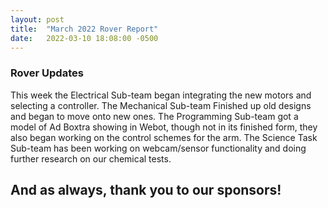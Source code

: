 ```yaml
---
layout: post
title:  "March 2022 Rover Report"
date:   2022-03-10 18:08:00 -0500
---
```


### Rover Updates
This week the Electrical Sub-team began integrating the new motors and selecting a controller. The Mechanical Sub-team Finished up old designs and began to move onto new ones. The Programming Sub-team got a model of Ad Boxtra showing in Webot, though not in its finished form, they also began working on the control schemes for the arm. The Science Task Sub-team has been working on webcam/sensor functionality and doing further research on our chemical tests.

## And as always, thank you to our sponsors!
